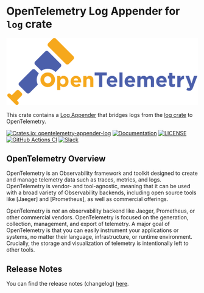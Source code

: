 # OpenTelemetry Log Appender for `log` crate

![OpenTelemetry — An observability framework for cloud-native software.][splash]

[splash]: https://raw.githubusercontent.com/open-telemetry/opentelemetry-rust/main/assets/logo-text.png

This crate contains a [Log Appender](https://github.com/open-telemetry/opentelemetry-specification/blob/main/specification/glossary.md#log-appender--bridge) that bridges logs from the [log crate](https://docs.rs/log/latest/log/) to OpenTelemetry.

[![Crates.io: opentelemetry-appender-log](https://img.shields.io/crates/v/opentelemetry-appender-log.svg)](https://crates.io/crates/opentelemetry-appender-log)
[![Documentation](https://docs.rs/opentelemetry-appender-log/badge.svg)](https://docs.rs/opentelemetry-appender-log)
[![LICENSE](https://img.shields.io/crates/l/opentelemetry-appender-log)](https://github.com/open-telemetry/opentelemetry-rust/blob/main/opentelemetry-appender-log/LICENSE)
[![GitHub Actions CI](https://github.com/open-telemetry/opentelemetry-rust/workflows/CI/badge.svg)](https://github.com/open-telemetry/opentelemetry-rust/actions?query=workflow%3ACI+branch%3Amain)
[![Slack](https://img.shields.io/badge/slack-@cncf/otel/rust-brightgreen.svg?logo=slack)](https://cloud-native.slack.com/archives/C03GDP0H023)

## OpenTelemetry Overview

OpenTelemetry is an Observability framework and toolkit designed to create and
manage telemetry data such as traces, metrics, and logs. OpenTelemetry is
vendor- and tool-agnostic, meaning that it can be used with a broad variety of
Observability backends, including open source tools like [Jaeger] and
[Prometheus], as well as commercial offerings.

OpenTelemetry is *not* an observability backend like Jaeger, Prometheus, or other
commercial vendors. OpenTelemetry is focused on the generation, collection,
management, and export of telemetry. A major goal of OpenTelemetry is that you
can easily instrument your applications or systems, no matter their language,
infrastructure, or runtime environment. Crucially, the storage and visualization
of telemetry is intentionally left to other tools.

## Release Notes

You can find the release notes (changelog) [here](https://github.com/open-telemetry/opentelemetry-rust/blob/main/opentelemetry-appender-log/CHANGELOG.md).
